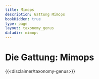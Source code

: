 ```yaml
---
title: Mimops
description: Gattung Mimops
bookHidden: true
type: page
layout: taxonomy_genus
datadir: mimops
---
```


# Die Gattung: Mimops
{{<disclaimer/taxonomy-genus>}}